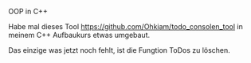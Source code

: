 OOP in C++

Habe mal dieses Tool
https://github.com/Ohkiam/todo_consolen_tool
in meinem C++ Aufbaukurs etwas umgebaut.

Das einzige was jetzt noch fehlt, ist die Fungtion ToDos zu löschen.
